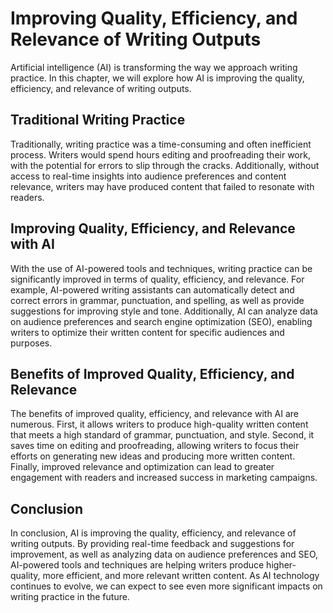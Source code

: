 Improving Quality, Efficiency, and Relevance of Writing Outputs
================================================================================================================

Artificial intelligence (AI) is transforming the way we approach writing practice. In this chapter, we will explore how AI is improving the quality, efficiency, and relevance of writing outputs.

Traditional Writing Practice
----------------------------

Traditionally, writing practice was a time-consuming and often inefficient process. Writers would spend hours editing and proofreading their work, with the potential for errors to slip through the cracks. Additionally, without access to real-time insights into audience preferences and content relevance, writers may have produced content that failed to resonate with readers.

Improving Quality, Efficiency, and Relevance with AI
----------------------------------------------------

With the use of AI-powered tools and techniques, writing practice can be significantly improved in terms of quality, efficiency, and relevance. For example, AI-powered writing assistants can automatically detect and correct errors in grammar, punctuation, and spelling, as well as provide suggestions for improving style and tone. Additionally, AI can analyze data on audience preferences and search engine optimization (SEO), enabling writers to optimize their written content for specific audiences and purposes.

Benefits of Improved Quality, Efficiency, and Relevance
-------------------------------------------------------

The benefits of improved quality, efficiency, and relevance with AI are numerous. First, it allows writers to produce high-quality written content that meets a high standard of grammar, punctuation, and style. Second, it saves time on editing and proofreading, allowing writers to focus their efforts on generating new ideas and producing more written content. Finally, improved relevance and optimization can lead to greater engagement with readers and increased success in marketing campaigns.

Conclusion
----------

In conclusion, AI is improving the quality, efficiency, and relevance of writing outputs. By providing real-time feedback and suggestions for improvement, as well as analyzing data on audience preferences and SEO, AI-powered tools and techniques are helping writers produce higher-quality, more efficient, and more relevant written content. As AI technology continues to evolve, we can expect to see even more significant impacts on writing practice in the future.
